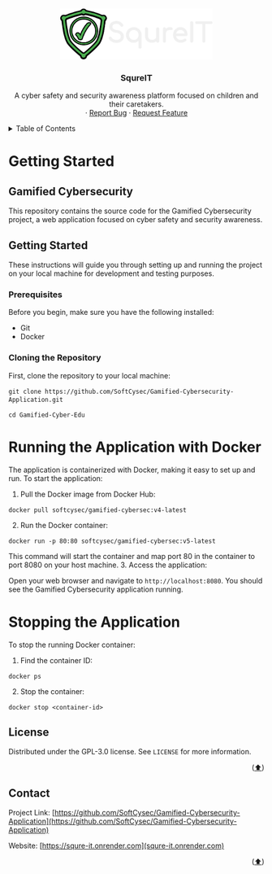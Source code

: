 <!---
This README.md file is based on https://github.com/othneildrew/Best-README-Template

Copyright (c) 2021 Othneil Drew

Permission is hereby granted, free of charge, to any person obtaining a copy
of this software and associated documentation files (the "Software"), to deal
in the Software without restriction, including without limitation the rights
to use, copy, modify, merge, publish, distribute, sublicense, and/or sell
copies of the Software, and to permit persons to whom the Software is
furnished to do so, subject to the following conditions:

The above copyright notice and this permission notice shall be included in all
copies or substantial portions of the Software.
-->

<a name="readme-top"></a>



<br />
<div align="center">
  <a href="https://github.com/SoftCysec/Gamified-Cybersecurity-Application">
    <img src="img/logo.png" alt="Logo" height="100">
  </a>

  <h3 align="center">SqureIT</h3>

  <p align="center">
    A cyber safety and security awareness platform focused on children and their caretakers.
    <br />
    ·
    <a href="https://github.com/SoftCysec/Gamified-Cybersecurity-Application/issues">Report Bug</a>
    ·
    <a href="https://github.com/SoftCysec/Gamified-Cybersecurity-Application/issues">Request Feature</a>
  </p>
</div>



<details>
  <summary>Table of Contents</summary>
  <ol>
    <li>
      <a href="#getting-started">Getting Started</a>
    </li>
    <li><a href="#license">License</a></li>
    <li><a href="#contact">Contact</a></li>
  </ol>
</details>



# Getting Started

## Gamified Cybersecurity

This repository contains the source code for the Gamified Cybersecurity project, a web application focused on cyber safety and security awareness.

## Getting Started

These instructions will guide you through setting up and running the project on your local machine for development and testing purposes.

### Prerequisites

Before you begin, make sure you have the following installed:
- Git
- Docker

### Cloning the Repository

First, clone the repository to your local machine:

```
git clone https://github.com/SoftCysec/Gamified-Cybersecurity-Application.git
```
```
cd Gamified-Cyber-Edu
```

# Running the Application with Docker

The application is containerized with Docker, making it easy to set up and run. To start the application:

1. Pull the Docker image from Docker Hub:
```
docker pull softcysec/gamified-cybersec:v4-latest
```
2. Run the Docker container:
```
docker run -p 80:80 softcysec/gamified-cybersec:v5-latest
```
This command will start the container and map port 80 in the container to port 8080 on your host machine.
3. Access the application:

Open your web browser and navigate to `http://localhost:8080`. You should see the Gamified Cybersecurity application running.


# Stopping the Application

To stop the running Docker container:
1. Find the container ID:
```
docker ps
```
2. Stop the container:
```
docker stop <container-id>
```

## License

Distributed under the GPL-3.0 license. See `LICENSE` for more information.

<p align="right">(<a href="#readme-top">⬆️</a>)</p>



## Contact

Project Link: [https://github.com/SoftCysec/Gamified-Cybersecurity-Application](https://github.com/SoftCysec/Gamified-Cybersecurity-Application)

Website: [https://squre-it.onrender.com](squre-it.onrender.com)

<p align="right">(<a href="#readme-top">⬆️</a>)</p>
